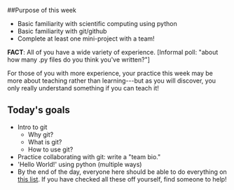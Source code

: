 ##Purpose of this week

* Basic familiarity with scientific computing using python
* Basic familiarity with git/github
* Complete at least one mini-project with a team!

**FACT**: All of you have a wide variety of experience.  [Informal poll: "about how many .py files do you think you've written?"]  

For those of you with more experience, your practice this week may be more about teaching rather than learning---but as you will discover, you only really understand something if you can teach it!  

## Today's goals

* Intro to git
	* Why git?
	* What is git?
	* How to use git?
* Practice collaborating with git: write a "team bio."
* 'Hello World!' using python (multiple ways)
* By the end of the day, everyone here should be able to do everything on [this list](todo.md).  If you have checked all these off yourself, find someone to help!  
